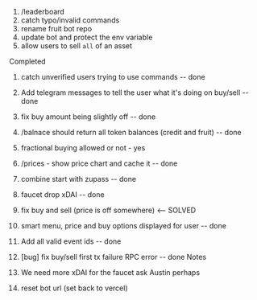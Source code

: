 1. /leaderboard
1. catch typo/invalid commands
1. rename fruit bot repo
1. update bot and protect the env variable
1. allow users to sell `all` of an asset

Completed

1. catch unverified users trying to use commands -- done
1. Add telegram messages to tell the user what it's doing on buy/sell -- done
1. fix buy amount being slightly off -- done
1. /balnace should return all token balances (credit and fruit) -- done
1. fractional buying allowed or not - yes
1. /prices - show price chart and cache it -- done
1. combine start with zupass -- done
1. faucet drop xDAI -- done
1. fix buy and sell (price is off somewhere) <-- SOLVED
1. smart menu, price and buy options displayed for user -- done
1. Add all valid event ids -- done
1. [bug] fix buy/sell first tx failure RPC error -- done
   Notes

1. We need more xDAI for the faucet ask Austin perhaps
1. reset bot url (set back to vercel)
